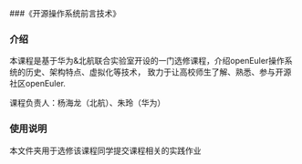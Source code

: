 ###《开源操作系统前言技术》

### 介绍
本课程是基于华为&北航联合实验室开设的一门选修课程，介绍openEuler操作系统的历史、架构特点、虚拟化等技术，
致力于让高校师生了解、熟悉、参与开源社区openEuler.

课程负责人：杨海龙（北航）、朱玲（华为）


### 使用说明
本文件夹用于选修该课程同学提交课程相关的实践作业
